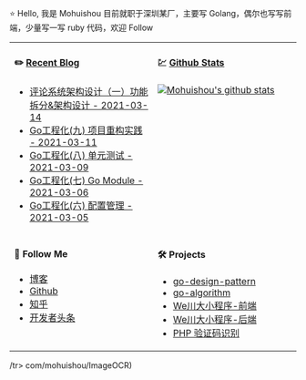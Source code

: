 ⭐ Hello, 我是 Mohuishou 目前就职于深圳某厂，主要写 Golang，偶尔也写写前端，少量写一写 ruby 代码，欢迎 Follow

<table>
  
<tr>
<td valign="top"  width="50%">

#### ✏️ [Recent Blog](https://lailin.xyz)

- [评论系统架构设计（一）功能拆分&架构设计 - 2021-03-14](https://lailin.xyz/post/go-training-week5-comment-design-1.html)
- [Go工程化(九) 项目重构实践 - 2021-03-11](https://lailin.xyz/post/go-training-week4-practice.html)
- [Go工程化(八) 单元测试 - 2021-03-09](https://lailin.xyz/post/go-training-week4-unit-test.html)
- [Go工程化(七) Go Module - 2021-03-06](https://lailin.xyz/post/go-training-week4-go-module.html)
- [Go工程化(六) 配置管理 - 2021-03-05](https://lailin.xyz/post/go-training-week4-config.html)

</td>
<td valign="top"  width="50%">

#### 💹 [Github Stats](https://github.com/mohuishou)

[![Mohuishou's github stats](https://github-readme-stats.vercel.app/api?username=mohuishou&count_private=true&show_icons=true)](https://github.com/mohuishou)

</td>
</tr>

<tr>
<td valign="top"  width="50%">

#### 👀 Follow Me

- [博客](https://lailin.xyz)
- [Github](https://github.com/mohuishou)
- [知乎](https://www.zhihu.com/people/mo-hui-shou-76)
- [开发者头条](https://toutiao.io/subjects/387401?f=new)

</td>
<td valign="top"  width="50%">

#### 🛠 Projects

- [go-design-pattern](https://github.com/mohuishou/go-design-pattern)
- [go-algorithm](https://github.com/mohuishou/go-algorithm)
- [We川大小程序-前端](https://github.com/mohuishou/scuplus-wechat)
- [We川大小程序-后端](https://github.com/mohuishou/scuplus-go)
- [PHP 验证码识别](https://github.com/mohuishou/ImageOCR)

</td>
</tr>

</table>/tr>

</table>com/mohuishou/ImageOCR)


</div>
</div>
</div>
